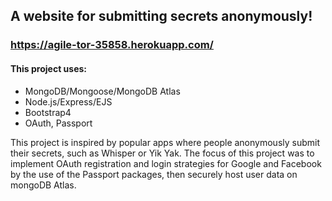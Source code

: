 ## A website for submitting secrets anonymously!

### https://agile-tor-35858.herokuapp.com/

#### This project uses:
- MongoDB/Mongoose/MongoDB Atlas
- Node.js/Express/EJS
- Bootstrap4
- OAuth, Passport

This project is inspired by popular apps where people anonymously submit their secrets, such as Whisper or Yik Yak. The focus of this project was to implement OAuth registration and login strategies for Google and Facebook by the use of the Passport packages, then securely host user data on mongoDB Atlas.
